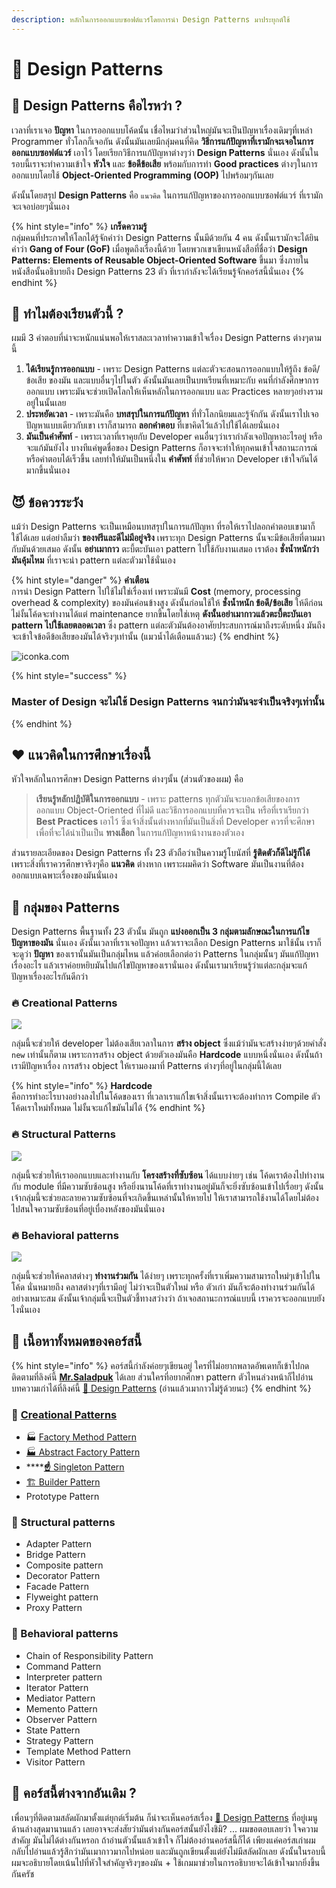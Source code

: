 ```yaml
---
description: หลักในการออกแบบซอฟต์แวร์โดยการนำ Design Patterns มาประยุกต์ใช้
---
```


# 👦 Design Patterns

## 🤨 Design Patterns คือไรหว่า ?

เวลาที่เราเจอ **ปัญหา** ในการออกแบบโค้ดนั้น เชื่อไหมว่าส่วนใหญ่มันจะเป็นปัญหาเรื่องเดิมๆที่เหล่า Programmer ทั่วโลกก็เจอกัน ดังนั้นมันเลยมีกลุ่มคนที่คิด **วิธีการแก้ปัญหาที่เรามักจะเจอในการออกแบบซอฟต์แวร์** เอาไว้ โดยเรียกวิธีการแก้ปัญหาต่างๆว่า **Design Patterns** นั่นเอง ดังนั้นในรอบนี้เราจะทำความเข้าใจ **หัวใจ** และ **ข้อดีข้อเสีย** พร้อมกับการทำ **Good practices** ต่างๆในการออกแบบโดยใช้ **Object-Oriented Programming \(OOP\)** ไปพร้อมๆกันเลย

ดังนั้นโดยสรุป **Design Patterns** คือ `แนวคิด` ในการแก้ปัญหาของการออกแบบซอฟต์แวร์ ที่เรามักจะเจอบ่อยๆนั่นเอง

{% hint style="info" %}
**เกร็ดความรู้**  
กลุ่มคนที่ประกาศให้โลกได้รู้จักคำว่า Design Patterns นั้นมีด้วยกัน 4 คน ดังนั้นเรามักจะได้ยินคำว่า **Gang of Four \(GoF\)** เมื่อพูดถึงเรื่องนี้ด้วย โดยพวกเขาเขียนหนังสือที่ชื่อว่า **Design Patterns: Elements of Reusable Object-Oriented Software** ขึ้นมา ซึ่งภายในหนังสือนั้นอธิบายถึง Design Patterns 23 ตัว ที่เรากำลังจะได้เรียนรู้จักคอร์สนี้นั่นเอง
{% endhint %}

## 🤨 ทำไมต้องเรียนตัวนี้ ?

ผมมี 3 คำตอบที่น่าจะหนักแน่นพอให้เราสละเวลาทำความเข้าใจเรื่อง Design Patterns ต่างๆตามนี้

1. **ได้เรียนรู้การออกแบบ** - เพราะ Design Patterns แต่ละตัวจะสอนการออกแบบให้รู้ถึง ข้อดี/ข้อเสีย ของมัน และแบบอื่นๆไปในตัว ดังนั้นมันเลยเป็นบทเรียนที่เหมาะกับ คนที่กำลังศึกษาการออกแบบ เพราะมันจะช่วยเปิดโลกให้เห็นหลักในการออกแบบ และ Practices หลายๆอย่างรวมอยู่ในนั้นเลย
2. **ประหยัดเวลา** - เพราะมันคือ **บทสรุปในการแก้ปัญหา** ที่ทั่วโลกนิยมและรู้จักกัน ดังนั้นเราไปเจอปัญหาแบบเดียวกับเขา เราก็สามารถ **ลอกคำตอบ** ที่เขาคิดไว้แล้วไปใช้ได้เลยนั่นเอง
3. **มันเป็นคำศัพท์** - เพราะเวลาที่เราคุยกับ Developer คนอื่นๆว่าเรากำลังเจอปัญหาอะไรอยู่ หรือจะแก้มันยังไง บางทีแค่พูดชื่อของ Design Patterns ก็อาจจะทำให้ทุกคนเข้าใจสถานะการณ์หรือคำตอบได้เร็วขึ้น เลยทำให้มันเป็นหนึ่งใน **คำศัพท์** ที่ช่วยให้พวก Developer เข้าใจกันได้มากขึ้นนั่นเอง

## 😈 ข้อควรระวัง

แม้ว่า Design Patterns จะเป็นเหมือนบทสรุปในการแก้ปัญหา ที่รอให้เราไปลอกคำตอบเขามาก็ใช้ได้เลย แต่อย่าลืมว่า  **ของฟรีและดีไม่มีอยู่จริง** เพราะทุก Design Patterns นั้นจะมีข้อเสียที่ตามมากับมันด้วยเสมอ ดังนั้น **อย่าเมากาว** ตะบี้ตะบันเอา pattern ไปใช้กับงานเสมอ เราต้อง **ชั่งน้ำหนักว่ามันคุ้มไหม** ที่เราจะนำ pattern แต่ละตัวมาใช้นั่นเอง

{% hint style="danger" %}
**คำเตือน**  
การนำ Design Pattern ไปใช้ไม่ใช่เรื่องเท่ เพราะมันมี **Cost** \(memory, processing overhead & complexity\) ของมันค่อนข้างสูง ดังนั้นก่อนใช้ให้ **ชั่งน้ำหนัก ข้อดี/ข้อเสีย** ให้ดีก่อน ไม่งั้นโค้ดจะทำงานได้แต่ maintenance ยากขึ้นโดยใช่เหตุ **ดังนั้นอย่าเมากาวแล้วตะบี้ตะบันเอา pattern ไปใช้เลยตลอดเวลา** ซึ่ง pattern แต่ละตัวมันต้องอาศัยประสบการณ์มาถึงระดับหนึ่ง มันถึงจะเข้าใจข้อดีข้อเสียของมันได้จริงๆเท่านั้น \(แมวน้ำได้เตือนแล้วนะ\)
{% endhint %}

![iconka.com](../../.gitbook/assets/image%20%2859%29.png)

{% hint style="success" %}
### Master of Design จะไม่ใช้ Design Patterns จนกว่ามันจะจำเป็นจริงๆเท่านั้น
{% endhint %}

## ❤️ แนวคิดในการศึกษาเรื่องนี้

หัวใจหลักในการศึกษา Design Patterns ต่างๆนั้น \(ส่วนตัวของผม\) คือ

> **เรียนรู้หลักปฎิบัติในการออกแบบ** - เพราะ patterns ทุกตัวมันจะบอกข้อเสียของการออกแบบ Object-Oriented ที่ไม่ดี และวิธีการออกแบบที่ควรจะเป็น หรือที่เราเรียกว่า **Best Practices** เอาไว้ ซึ่งเจ้าสิ่งนั้นต่างหากที่มันเป็นสิ่งที่ Developer ควรที่จะศึกษา เพื่อที่จะได้นำเป็นเป็น **ทางเลือก** ในการแก้ปัญหาหน้างานของตัวเอง

ส่วนรายละเอียดของ Design Patterns ทั้ง 23 ตัวถือว่าเป็นความรู้โบนัสที่ **รู้ติดตัวก็ดีไม่รู้ก็ได้** เพราะสิ่งที่เราควรศึกษาจริงๆคือ **แนวคิด** ต่างหาก เพราะผมคิดว่า Software มันเป็นงานที่ต้องออกแบบเฉพาะเรื่องของมันนั่นเอง

## 💎 กลุ่มของ Patterns

Design Patterns พื้นฐานทั้ง 23 ตัวนั้น มันถูก **แบ่งออกเป็น 3 กลุ่มตามลักษณะในการแก้ไขปัญหาของมัน** นั่นเอง ดังนั้นเวลาที่เราเจอปัญหา แล้วเราจะเลือก Design Patterns มาใช้นั้น เราก็จะดูว่า **ปัญหา** ของเรานั้นมันเป็นกลุ่มไหน แล้วค่อยเลือกต่อว่า Patterns ในกลุ่มนั้นๆ มันแก้ปัญหาเรื่องอะไร แล้วเราค่อยหยิบมันไปแก้ไขปัญหาของเรานั่นเอง ดังนั้นเรามาเรียนรู้ว่าแต่ละกลุ่มจะแก้ปัญหาเรื่องอะไรกันดีกว่า

### 🔥 Creational Patterns

![](../../.gitbook/assets/image%20%28852%29.png)

กลุ่มนี้จะช่วยให้ developer ไม่ต้องเสียเวลาในการ **สร้าง object** ซึ่งแม้ว่ามันจะสร้างง่ายๆด้วยคำสั่ง `new` เท่านั้นก็ตาม เพราะการสร้าง object ด้วยตัวเองมันคือ **Hardcode** แบบหนึ่งนั่นเอง ดังนั้นถ้าเรามีปัญหาเรื่อง การสร้าง object ให้เรามองมาที่ Patterns ต่างๆที่อยู่ในกลุ่มนี้ได้เลย

{% hint style="info" %}
**Hardcode**  
คือการทำอะไรบางอย่างลงไปในโค้ดของเรา ที่เวลาเราแก้ไขเจ้าสิ่งนั้นเราจะต้องทำการ Compile ตัวโค้ดเราใหม่ทั้งหมด ไม่งั้นจะแก้ไขมันไม่ได้
{% endhint %}

### 🔥 Structural Patterns

![](../../.gitbook/assets/image%20%28564%29.png)

กลุ่มนี้จะช่วยให้เราออกแบบและทำงานกับ **โครงสร้างที่ซับซ้อน** ได้แบบง่ายๆ เช่น โค้ดเราต้องไปทำงานกับ module ที่มีความซับซ้อนสูง หรือยิ่งนานโค้ดที่เราทำงานอยู่มันก็จะยิ่งซับซ้อนเข้าไปเรื่อยๆ ดังนั้นเจ้ากลุ่มนี้จะช่วยละลายความซับซ้อนที่จะเกิดขึ้นเหล่านั้นให้หายไป ให้เราสามารถใช้งานได้โดยไม่ต้องไปสนใจความซับซ้อนที่อยู่เบื่องหลังของมันนั่นเอง

### 🔥 **Behavioral patterns**

![](../../.gitbook/assets/image%20%28891%29.png)

กลุ่มนี้จะช่วยให้คลาสต่างๆ **ทำงานร่วมกัน** ได้ง่ายๆ เพราะทุกครั้งที่เราเพิ่มความสามารถใหม่ๆเข้าไปในโค้ด นั่นหมายถึง คลาสต่างๆที่เรามีอยู่ ไม่ว่าจะเป็นตัวใหม่ หรือ ตัวเก่า มันก็จะต้องทำงานร่วมกันได้อย่างเหมาะสม ดังนั้นเจ้ากลุ่มนี้จะเป็นตัวชี้ทางสว่างว่า ถ้าเจอสถานะการณ์แบบนี้ เราควรจะออกแบบยังไงนั่นเอง

## 🧭 เนื้อหาทั้งหมดของคอร์สนี้

{% hint style="info" %}
คอร์สนี้กำลังค่อยๆเขียนอยู่ ใครที่ไม่อยากพลาดอัพเดทก็เข้าไปกดติดตามที่ลิงค์นี้ [**Mr.Saladpuk**](https://www.facebook.com/mr.saladpuk) ได้เลย ส่วนใครที่อยากศึกษา pattern ตัวไหนล่วงหน้าก็ไปอ่านบทความเก่าได้ที่ลิงค์นี้ [🤴 Design Patterns](https://saladpuk.gitbook.io/learn/software-design/designpatterns) \(อ่านแล้วเมากาวไม่รู้ด้วยนะ\)
{% endhint %}

### 🤰 [Creational Patterns](https://saladpuk.gitbook.io/learn/beginner-1/design-patterns/creational)

* 🏭 [Factory Method Pattern](https://saladpuk.gitbook.io/learn/beginner-1/design-patterns/creational/factory-method-pattern)
* [🏭 Abstract Factory Pattern](https://saladpuk.gitbook.io/learn/beginner-1/design-patterns/creational/abstract-factory-pattern)
* \*\*\*\*[**☝️** Singleton Pattern](https://saladpuk.gitbook.io/learn/beginner-1/design-patterns/creational/singleton-pattern)
* [🏗️ Builder Pattern](https://saladpuk.gitbook.io/learn/beginner-1/design-patterns/creational/builder-pattern)
* Prototype Pattern

### 🦈 Structural patterns

* Adapter Pattern
* Bridge Pattern
* Composite pattern
* Decorator Pattern
* Facade Pattern
* Flyweight pattern
* Proxy Pattern

### 🦈 Behavioral patterns

* Chain of Responsibility Pattern
* Command Pattern
* Interpreter pattern
* Iterator Pattern
* Mediator Pattern
* Memento Pattern
* Observer Pattern
* State Pattern
* Strategy Pattern
* Template Method Pattern
* Visitor Pattern

## 🤨 คอร์สนี้ต่างจากอันเดิม ?

เพื่อนๆที่ติดตามสลัดผักมาตั้งแต่ยุกต์เริ่มต้น ก็น่าจะเห็นคอร์สเรื่อง [🤴 Design Patterns](https://saladpuk.gitbook.io/learn/software-design/designpatterns) ที่อยู่เมนูด้านล่างสุดมานานแล้ว เลยอาจจะส่งสัยว่ามันต่างกันคอร์สนั้นยังไงชิมิ? ... ผมขอตอบเลยว่า ใจความสำคัญ มันไม่ได้ต่างกันหรอก ถ้าอ่านตัวนั้นแล้วเข้าใจ ก็ไม่ต้องอ่านคอร์สนี้ก็ได้ เพียงแค่คอร์สเก่าผมกลับไปอ่านแล้วรู้สึกว่ามันเมากาวมากไปหน่อย และมันถูกเขียนตั้งแต่ยังไม่มีสลัดผักเลย ดังนั้นในรอบนี้ผมจะอธิบายโดยเน้นไปที่หัวใจสำคัญจริงๆของมัน + ใช้เกมมาช่วยในการอธิบายจะได้เข้าใจมากยิ่งขึ้นกันครัช

